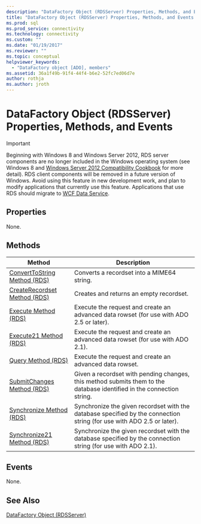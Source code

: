 ```yaml
---
description: "DataFactory Object (RDSServer) Properties, Methods, and Events"
title: "DataFactory Object (RDSServer) Properties, Methods, and Events | Microsoft Docs"
ms.prod: sql
ms.prod_service: connectivity
ms.technology: connectivity
ms.custom: ""
ms.date: "01/19/2017"
ms.reviewer: ""
ms.topic: conceptual
helpviewer_keywords: 
  - "DataFactory object [ADO], members"
ms.assetid: 36a1f49b-91f4-44f4-b6e2-52fc7ed06d7e
author: rothja
ms.author: jroth
---
```

# DataFactory Object (RDSServer) Properties, Methods, and Events
> [!IMPORTANT]
>  Beginning with Windows 8 and Windows Server 2012, RDS server components are no longer included in the Windows operating system (see Windows 8 and [Windows Server 2012 Compatibility Cookbook](https://www.microsoft.com/download/details.aspx?id=27416) for more detail). RDS client components will be removed in a future version of Windows. Avoid using this feature in new development work, and plan to modify applications that currently use this feature. Applications that use RDS should migrate to [WCF Data Service](https://go.microsoft.com/fwlink/?LinkId=199565).  
  
## Properties  
 None.  
  
## Methods  
  
|Method|Description|  
|-|-|  
|[ConvertToString Method (RDS)](./converttostring-method-rds.md)|Converts a recordset into a MIME64 string.|  
|[CreateRecordset Method (RDS)](./createrecordset-method-rds.md)|Creates and returns an empty recordset.|  
|[Execute Method (RDS)](./execute-method-rds.md)|Execute the request and create an advanced data rowset (for use with ADO 2.5 or later).|  
|[Execute21 Method (RDS)](./execute21-method-rds.md)|Execute the request and create an advanced data rowset (for use with ADO 2.1).|  
|[Query Method (RDS)](./query-method-rds.md)|Execute the request and create an advanced data rowset.|  
|[SubmitChanges Method (RDS)](./submitchanges-method-rds.md)|Given a recordset with pending changes, this method submits them to the database identified in the connection string.|  
|[Synchronize Method (RDS)](./synchronize-method-rds.md)|Synchronize the given recordset with the database specified by the connection string (for use with ADO 2.5 or later).|  
|[Synchronize21 Method (RDS)](./synchronize21-method-rds.md)|Synchronize the given recordset with the database specified by the connection string (for use with ADO 2.1).|  
  
## Events  
 None.  
  
## See Also  
 [DataFactory Object (RDSServer)](./datafactory-object-rdsserver.md)